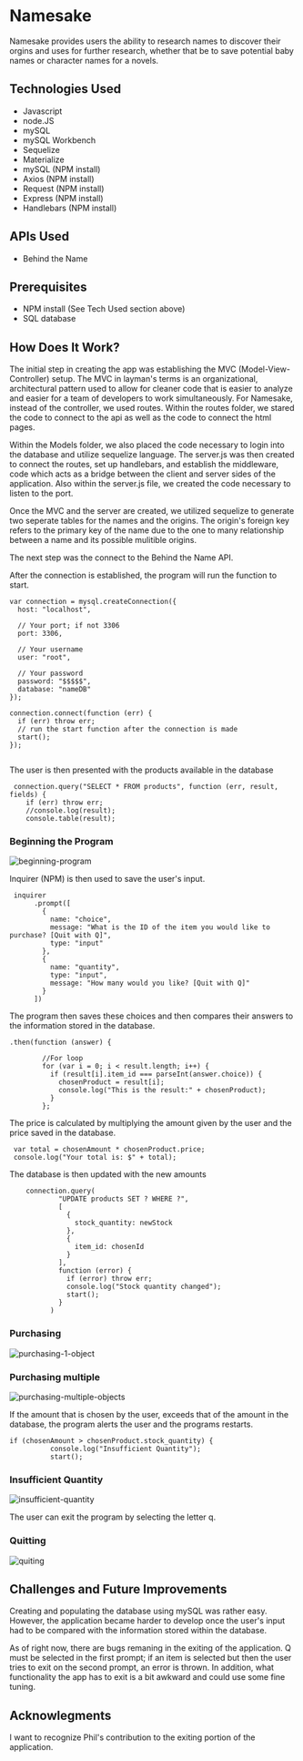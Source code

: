 # Namesake
Namesake provides users the ability to research names to discover their orgins and uses for further research, whether that be to save potential baby names or character names for a novels.


## Technologies Used
* Javascript
* node.JS
* mySQL
* mySQL Workbench
* Sequelize
* Materialize
* mySQL (NPM install)
* Axios (NPM install)
* Request (NPM install)
* Express (NPM install)
* Handlebars (NPM install)


## APIs Used
* Behind the Name

## Prerequisites
* NPM install (See Tech Used section above)
* SQL database

## How Does It Work?
The initial step in creating the app was establishing the MVC (Model-View-Controller) setup. The MVC in layman's terms is an organizational, architectural pattern used to allow for cleaner code that is easier to analyze and easier for a team of developers to work simultaneously. For Namesake, instead of the controller, we used routes. Within the routes folder, we stared the code to connect to the api as well as the code to connect the html pages. 

Within the Models folder, we also placed the code necessary to login into the database and utilize sequelize language. The server.js was then created to connect the routes, set up handlebars, and establish the middleware, code which acts as a bridge between the client and server sides of the application. Also within the server.js file, we created the code necessary to listen to the port. 

Once the MVC and the server are created, we utilized sequelize to generate two seperate tables for the names and the origins. The origin's foreign key refers to the primary key of the name due to the one to many relationship between a name and its possible mulitible origins. 

The next step was the connect to the Behind the Name API.



After the connection is established, the program will run the function to start.

``` 
var connection = mysql.createConnection({
  host: "localhost",

  // Your port; if not 3306
  port: 3306,

  // Your username
  user: "root",

  // Your password
  password: "$$$$$",
  database: "nameDB"
});

connection.connect(function (err) {
  if (err) throw err;
  // run the start function after the connection is made 
  start();
});


```



The user is then presented with the products available in the database

``` 
 connection.query("SELECT * FROM products", function (err, result, fields) {
    if (err) throw err;
    //console.log(result);
    console.table(result);
```
### Beginning the Program

![beginning-program](/images/bamazon_beginning_program.PNG)


Inquirer (NPM) is then used to save the user's input. 

```
 inquirer
      .prompt([
        {
          name: "choice",
          message: "What is the ID of the item you would like to purchase? [Quit with Q]",
          type: "input"
        },
        {
          name: "quantity",
          type: "input",
          message: "How many would you like? [Quit with Q]"
        }
      ])

```

The program then saves these choices and then compares their answers to the information stored in the database. 

```
.then(function (answer) {

        //For loop
        for (var i = 0; i < result.length; i++) {
          if (result[i].item_id === parseInt(answer.choice)) {
            chosenProduct = result[i];
            console.log("This is the result:" + chosenProduct);
          }
        };

```

The price is calculated by multiplying the amount given by the user and the price saved in the database.

```
 var total = chosenAmount * chosenProduct.price;
 console.log("Your total is: $" + total);
```

The database is then updated with the new amounts

```
    connection.query(
            "UPDATE products SET ? WHERE ?",
            [
              {
                stock_quantity: newStock
              },
              {
                item_id: chosenId
              }
            ],
            function (error) {
              if (error) throw err;
              console.log("Stock quantity changed");
              start();
            }
          )
```

### Purchasing

![purchasing-1-object](/images/bamazon_purchasing1.PNG)

### Purchasing multiple

![purchasing-multiple-objects](/images/bamazon_purchasing2.PNG)

If the amount that is chosen by the user, exceeds that of the amount in the database, the program alerts the user and the programs restarts.

```
if (chosenAmount > chosenProduct.stock_quantity) {
          console.log("Insufficient Quantity");
          start();
```

### Insufficient Quantity

![insufficient-quantity](/images/bamazon_insufficent_quantity.PNG)


The user can exit the program by selecting the letter q.

### Quitting

![quiting](/images/bamazon_quiting_program.PNG)

## Challenges and Future Improvements
Creating and populating the database using mySQL was rather easy. However, the application became harder to develop once the user's input had to be compared with the information stored within the database. 

As of right now, there are bugs remaning in the exiting of the application. Q must be selected in the first prompt; if an item is selected but then the user tries to exit on the second prompt, an error is thrown. In addition, what functionality the app has to exit is a bit awkward and could use some fine tuning. 

## Acknowlegments 
I want to recognize Phil's contribution to the exiting portion of the application. 